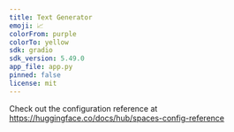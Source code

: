 ```yaml
---
title: Text Generator
emoji: 📈
colorFrom: purple
colorTo: yellow
sdk: gradio
sdk_version: 5.49.0
app_file: app.py
pinned: false
license: mit
---
```


Check out the configuration reference at https://huggingface.co/docs/hub/spaces-config-reference
